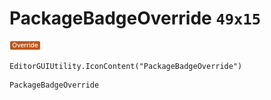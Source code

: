 # PackageBadgeOverride `49x15`
<img src="/img/PackageBadgeOverride.png" width=49 height=15>

``` CSharp
EditorGUIUtility.IconContent("PackageBadgeOverride")
```
```
PackageBadgeOverride
```
